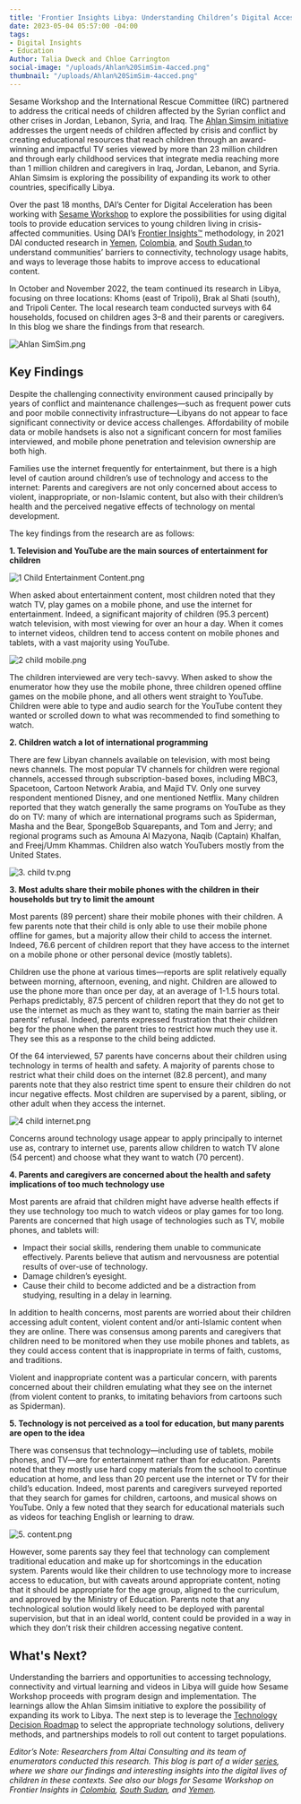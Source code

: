 ```yaml
---
title: 'Frontier Insights Libya: Understanding Children’s Digital Access'
date: 2023-05-04 05:57:00 -04:00
tags:
- Digital Insights
- Education
Author: Talia Dweck and Chloe Carrington
social-image: "/uploads/Ahlan%20SimSim-4acced.png"
thumbnail: "/uploads/Ahlan%20SimSim-4acced.png"
---
```


Sesame Workshop and the International Rescue Committee (IRC) partnered to address the critical needs of children affected by the Syrian conflict and other crises in Jordan, Lebanon, Syria, and Iraq. The [Ahlan Simsim initiative](https://ahlansimsim.org/) addresses the urgent needs of children affected by crisis and conflict by creating educational resources that reach children through an award-winning and impactful TV series viewed by more than 23 million children and through early childhood services that integrate media reaching more than 1 million children and caregivers in Iraq, Jordan, Lebanon, and Syria. Ahlan Simsim is exploring the possibility of expanding its work to other countries, specifically Libya.

Over the past 18 months, DAI’s Center for Digital Acceleration has been working with [Sesame Workshop](https://www.sesameworkshop.org/what-we-do/refugee-response) to explore the possibilities for using digital tools to provide education services to young children living in crisis-affected communities. Using DAI’s [Frontier Insights™](https://dai-global-digital.com/tags/?tag=digital-insights) methodology, in 2021 DAI conducted research in [Yemen](https://dai-global-digital.com/frontier-insights-yemen-understanding-childrens-digital-access.html), [Colombia](https://dai-global-digital.com/frontier-insights-colombia-understanding-childrens-digital-access.html), and [South Sudan  ](https://dai-global-digital.com/frontier-insights-south-sudan-understanding-childrens-digital-access.html)to understand communities’ barriers to connectivity, technology usage habits, and ways to leverage those habits to improve access to educational content.

In October and November 2022, the team continued its research in Libya, focusing on three locations: Khoms (east of Tripoli), Brak al Shati (south), and Tripoli Center. The local research team conducted surveys with 64 households, focused on children ages 3–8 and their parents or caregivers. In this blog we share the findings from that research.

![Ahlan SimSim.png](/uploads/Ahlan%20SimSim.png)

<!--more-->

## Key Findings

Despite the challenging connectivity environment caused principally by years of conflict and maintenance challenges—such as frequent power cuts and poor mobile connectivity infrastructure—Libyans do not appear to face significant connectivity or device access challenges. Affordability of mobile data or mobile handsets is also not a significant concern for most families interviewed, and mobile phone penetration and television ownership are both high.

Families use the internet frequently for entertainment, but there is a high level of caution around children’s use of technology and access to the internet: Parents and caregivers are not only concerned about access to violent, inappropriate, or non-Islamic content, but also with their children’s health and the perceived negative effects of technology on mental development.

The key findings from the research are as follows:

**1. Television and YouTube are the main sources of entertainment for children**

![1 Child Entertainment Content.png](/uploads/1%20Child%20Entertainment%20Content.png)

When asked about entertainment content, most children noted that they watch TV, play games on a mobile phone, and use the internet for entertainment. Indeed, a significant majority of children (95.3 percent) watch television, with most viewing for over an hour a day. When it comes to internet videos, children tend to access content on mobile phones and tablets, with a vast majority using YouTube.

![2 child mobile.png](/uploads/2%20child%20mobile.png)

The children interviewed are very tech-savvy. When asked to show the enumerator how they use the mobile phone, three children opened offline games on the mobile phone, and all others went straight to YouTube. Children were able to type and audio search for the YouTube content they wanted or scrolled down to what was recommended to find something to watch.

**2. Children watch a lot of international programming**

There are few Libyan channels available on television, with most being news channels. The most popular TV channels for children were regional channels, accessed through subscription-based boxes, including MBC3, Spacetoon, Cartoon Network Arabia, and Majid TV. Only one survey respondent mentioned Disney, and one mentioned Netflix. Many children reported that they watch generally the same programs on YouTube as they do on TV: many of which are international programs such as Spiderman, Masha and the Bear, SpongeBob Squarepants, and Tom and Jerry; and regional programs such as Amouna Al Mazyona, Naqib (Captain) Khalfan, and Freej/Umm Khammas. Children also watch YouTubers mostly from the United States.

![3. child tv.png](/uploads/3.%20child%20tv.png)

**3. Most adults share their mobile phones with the children in their households but try to limit the amount**

Most parents (89 percent) share their mobile phones with their children. A few parents note that their child is only able to use their mobile phone offline for games, but a majority allow their child to access the internet. Indeed, 76.6 percent of children report that they have access to the internet on a mobile phone or other personal device (mostly tablets).

Children use the phone at various times—reports are split relatively equally between morning, afternoon, evening, and night. Children are allowed to use the phone more than once per day, at an average of 1-1.5 hours total. Perhaps predictably, 87.5 percent of children report that they do not get to use the internet as much as they want to, stating the main barrier as their parents’ refusal. Indeed, parents expressed frustration that their children beg for the phone when the parent tries to restrict how much they use it. They see this as a response to the child being addicted.

Of the 64 interviewed, 57 parents have concerns about their children using technology in terms of health and safety. A majority of parents chose to restrict what their child does on the internet (82.8 percent), and many parents note that they also restrict time spent to ensure their children do not incur negative effects. Most children are supervised by a parent, sibling, or other adult when they access the internet.

![4 child internet.png](/uploads/4%20child%20internet.png)

Concerns around technology usage appear to apply principally to internet use as, contrary to internet use, parents allow children to watch TV alone (54 percent) and choose what they want to watch (70 percent).

**4. Parents and caregivers are concerned about the health and safety implications of too much technology use**

Most parents are afraid that children might have adverse health effects if they use technology too much to watch videos or play games for too long. Parents are concerned that high usage of technologies such as TV, mobile phones, and tablets will:

* Impact their social skills, rendering them unable to communicate effectively. Parents believe that autism and nervousness are potential results of over-use of technology.
* Damage children’s eyesight.
* Cause their child to become addicted and be a distraction from studying, resulting in a delay in learning.

In addition to health concerns, most parents are worried about their children accessing adult content, violent content and/or anti-Islamic content when they are online. There was consensus among parents and caregivers that children need to be monitored when they use mobile phones and tablets, as they could access content that is inappropriate in terms of faith, customs, and traditions.

Violent and inappropriate content was a particular concern, with parents concerned about their children emulating what they see on the internet (from violent content to pranks, to imitating behaviors from cartoons such as Spiderman).

**5. Technology is not perceived as a tool for education, but many parents are open to the idea**

There was consensus that technology—including use of tablets, mobile phones, and TV—are for entertainment rather than for education. Parents noted that they mostly use hard copy materials from the school to continue education at home, and less than 20 percent use the internet or TV for their child’s education. Indeed, most parents and caregivers surveyed reported that they search for games for children, cartoons, and musical shows on YouTube. Only a few noted that they search for educational materials such as videos for teaching English or learning to draw.

![5. content.png](/uploads/5.%20content.png)

However, some parents say they feel that technology can complement traditional education and make up for shortcomings in the education system. Parents would like their children to use technology more to increase access to education, but with caveats around appropriate content, noting that it should be appropriate for the age group, aligned to the curriculum, and approved by the Ministry of Education. Parents note that any technological solution would likely need to be deployed with parental supervision, but that in an ideal world, content could be provided in a way in which they don’t risk their children accessing negative content.

## What's Next?

Understanding the barriers and opportunities to accessing technology, connectivity and virtual learning and videos in Libya will guide how Sesame Workshop proceeds with program design and implementation. The learnings allow the Ahlan Simsim initiative to explore the possibility of expanding its work to Libya. The next step is to leverage the [Technology Decision Roadmap](https://dai-global-digital.com/introducing-sesame-workshops-technology-decision-roadmap.html) to select the appropriate technology solutions, delivery methods, and partnerships models to roll out content to target populations.

*Editor’s Note: Researchers from Altai Consulting and its team of enumerators conducted this research. This blog is part of a wider [series](https://dai-global-digital.com/tags/?tag=digital-insights), where we share our findings and interesting insights into the digital lives of children in these contexts. See also our blogs for Sesame Workshop on Frontier Insights in [Colombia](https://dai-global-digital.com/frontier-insights-colombia-understanding-childrens-digital-access.html), [South Sudan](https://dai-global-digital.com/frontier-insights-south-sudan-understanding-childrens-digital-access.html), and [Yemen](https://dai-global-digital.com/frontier-insights-yemen-understanding-childrens-digital-access.html).*